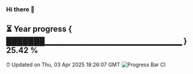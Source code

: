 ### Hi there 👋
⏳ Year progress { ███████▁▁▁▁▁▁▁▁▁▁▁▁▁▁▁▁▁▁▁▁▁▁▁ } 25.42 %
---
⏰ Updated on Thu, 03 Apr 2025 18:26:07 GMT
![Progress Bar CI](https://github.com/liununu/liununu/workflows/Progress%20Bar%20CI/badge.svg)
